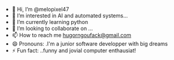 - 👋 Hi, I’m @melopixel47
- 👀 I’m interested in AI and automated systems...
- 🌱 I’m currently learning python
- 💞️ I’m looking to collaborate on ...
- 📫 How to reach me hugorngoufack@gmail.com
- 😄 Pronouns: .I'm a junior software developper with big dreams
- ⚡ Fun fact: ..funny and jovial computer enthausiat!

<!---
melopixel47/melopixel47 is a ✨ special ✨ repository because its `README.md` (this file) appears on your GitHub profile.
You can click the Preview link to take a look at your changes.
--->
